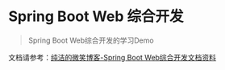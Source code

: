 # Spring Boot Web 综合开发

> Spring Boot Web综合开发的学习Demo

文档请参考：[纯洁的微笑博客-Spring Boot Web综合开发文档资料]( http://www.ityouknow.com/springboot/2016/02/03/spring-boot-web.html )

